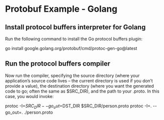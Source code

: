 # Protobuf Example - Golang

## Install protocol buffers interpreter for Golang

Run the following command to install the Go protocol buffers plugin:

go install google.golang.org/protobuf/cmd/protoc-gen-go@latest

## Run the protocol buffers compiler

Now run the compiler, specifying the source directory (where your application’s source code lives – the current directory is used if you don’t provide a value), the destination directory (where you want the generated code to go; often the same as $SRC_DIR), and the path to your .proto. In this case, you would invoke:

protoc -I=$SRC_DIR --go_out=$DST_DIR $SRC_DIR/person.proto
protoc -I=. --go_out=. ./person.proto

